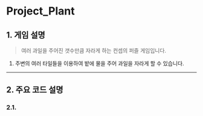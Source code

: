 # Project_Plant

## 1. 게임 설명
>여러 과일을 주어진 갯수만큼 자라게 하는 컨셉의 퍼즐 게임입니다.

1. 주변의 여러 타일들을 이용하여 밭에 물을 주어 과일을 자라게 할 수 있습니다.

***

## 2. 주요 코드 설명
### 2.1. 
